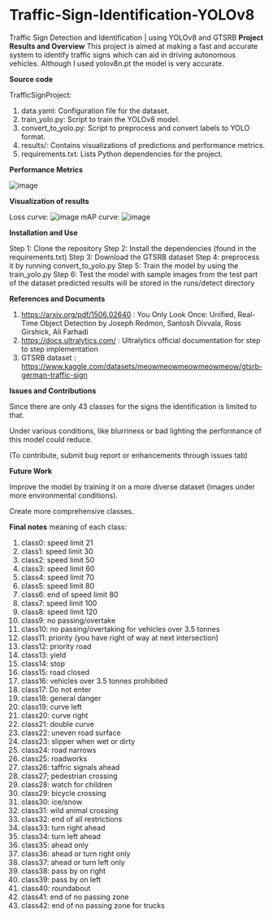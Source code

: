 # Traffic-Sign-Identification-YOLOv8
Traffic Sign Detection and Identification | using YOLOv8 and GTSRB
**Project Results and Overview**
This project is aimed at making a fast and accurate system to identify traffic signs which can aid in driving autonomous vehicles. 
Although I used yolov8n.pt the model is very accurate.


**Source code**

TrafficSignProject:
1) data.yaml: Configuration file for the dataset.
2) train_yolo.py: Script to train the YOLOv8 model.
3) convert_to_yolo.py: Script to preprocess and convert labels to YOLO format.
4) results/: Contains visualizations of predictions and performance metrics.
5) requirements.txt: Lists Python dependencies for the project.
   
**Performance Metrics**

![image](https://github.com/user-attachments/assets/63da220e-e539-4cfd-9e6a-3dfc280d92b2)

   
**Visualization of results**

Loss curve:
![image](https://github.com/user-attachments/assets/06d96ae1-f4e8-4eb8-97e5-231ecc7b9eec)
mAP curve:
![image](https://github.com/user-attachments/assets/03631435-3498-4db3-afeb-ae23b029ad1e)

**Installation and Use**

Step 1: Clone the repository
Step 2: Install the dependencies (found in the requirements.txt)
Step 3: Download the GTSRB dataset
Step 4: preprocess it by running convert_to_yolo.py
Step 5: Train the model by using the train_yolo.py
Step 6: Test the model with sample images from the test part of the dataset
predicted results will be stored in the runs/detect directory

**References and Documents**

1) https://arxiv.org/pdf/1506.02640 : You Only Look Once: Unified, Real-Time Object Detection by Joseph Redmon, Santosh Divvala, Ross Girshick, Ali Farhadi
2) https://docs.ultralytics.com/ : Ultralytics official documentation for step to step implementation
3) GTSRB dataset : https://www.kaggle.com/datasets/meowmeowmeowmeowmeow/gtsrb-german-traffic-sign
   
**Issues and Contributions**

Since there are only 43 classes for the signs the identification is limited to that.

Under various conditions, like blurriness or bad lighting the performance of this model could reduce.

(To contribute, submit bug report or enhancements through issues tab)

**Future Work**

Improve the model by training it on a more diverse dataset (images under more environmental conditions).

Create more comprehensive classes.






**Final notes**
meaning of each class:
1) class0: speed limit 21
2) class1: speed limit 30
3) class2: speed limit 50
4) class3: speed limit 60
5) class4: speed limit 70
6) class5: speed limit 80
7) class6: end of speed limit 80
8) class7: speed limit 100
9) class8: speed limit 120
10) class9: no passing/overtake
11) class10: no passing/overtaking for vehicles over 3.5 tonnes
12) class11: priority (you have right of way at next intersection)
13) class12: priority road
14) class13: yield
15) class14: stop
16) class15: road closed
17) class16: vehicles over 3.5 tonnes prohibited
18) class17: Do not enter
19) class18: general danger
20) class19: curve left
21) class20: curve right
22) class21: double curve
23) class22: uneven road surface
24) class23: slipper when wet or dirty
25) class24: road narrows
26) class25: roadworks
27) class26: taffric signals ahead
28) class27; pedestrian crossing
29) class28: watch for children 
30) class29: bicycle crossing
31) class30: ice/snow
32) class31: wild animal crossing
33) class32: end of all restrictions
34) class33: turn right ahead
35) class34: turn left ahead
36) class35: ahead only
37) class36: ahead or turn right only
38) class37: ahead or turn left only
39) class38: pass by on right
40) class39: pass by on left
41) class40: roundabout
42) class41: end of no passing zone
43) class42: end of no passing zone for trucks



